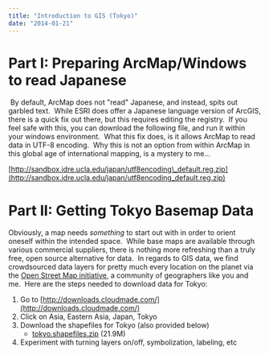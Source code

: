 ```yaml
---
title: "Introduction to GIS (Tokyo)"
date: "2014-01-21"
---
```


# Part I: Preparing ArcMap/Windows to read Japanese

 By default, ArcMap does not "read" Japanese, and instead, spits out garbled text.  While ESRI does offer a Japanese language version of ArcGIS, there is a quick fix out there, but this requires editing the registry.  If you feel safe with this, you can download the following file, and run it within your windows environment.  What this fix does, is it allows ArcMap to read data in UTF-8 encoding.  Why this is not an option from within ArcMap in this global age of international mapping, is a mystery to me...

[http://sandbox.idre.ucla.edu/japan/utf8encoding\_default.reg.zip](http://sandbox.idre.ucla.edu/japan/utf8encoding_default.reg.zip)

# Part II: Getting Tokyo Basemap Data

Obviously, a map needs _something_ to start out with in order to orient oneself within the intended space.  While base maps are available through various commercial suppliers, there is nothing more refreshing than a truly free, open source alternative for data.  In regards to GIS data, we find crowdsourced data layers for pretty much every location on the planet via the [Open Street Map initiative](http://www.openstreetmap.org/), a community of geographers like you and me.  Here are the steps needed to download data for Tokyo:

1. Go to [http://downloads.cloudmade.com/](http://downloads.cloudmade.com/)
2. Click on Asia, Eastern Asia, Japan, Tokyo
3. Download the shapefiles for Tokyo (also provided below)
    - [tokyo.shapefiles.zip](http://downloads.cloudmade.com/asia/eastern_asia/japan/tokyo/tokyo.shapefiles.zip) (21.9M)
4. Experiment with turning layers on/off, symbolization, labeling, etc
